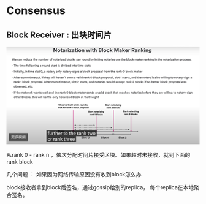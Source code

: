 # Consensus





## Block Receiver :  出块时间片

![image-20211116144759837](Consensus.assets/image-20211116144759837.png)

从rank 0 - rank n ，依次分配时间片接受区块。如果超时未接收，就到下面的rank block

几个问题 ： 如果因为网络传输原因没有收到block怎么办



block接收者拿到block后签名，通过gossip给别的replica， 每个replica在本地聚合签名。